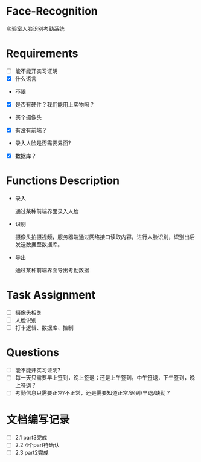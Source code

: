 # Face-Recognition
  
实验室人脸识别考勤系统
  
# Requirements

- [ ] 能不能开实习证明
- [x] 什么语言 
- 不限
- [x] 是否有硬件？我们能用上实物吗？ 
- 买个摄像头
- [x] 有没有前端？
- 录入人脸是否需要界面?
- [x] 数据库？

# Functions Description

- 录入

    通过某种前端界面录入人脸

- 识别
    
    摄像头拍摄视频，服务器端通过网络接口读取内容，进行人脸识别，识别出后发送数据至数据库。

- 导出

    通过某种前端界面导出考勤数据

# Task Assignment

- [ ] 摄像头相关
- [ ] 人脸识别 
- [ ] 打卡逻辑、数据库、控制 

# Questions

- [ ] 能不能开实习证明?
- [ ] 每一天只需要早上签到，晚上签退；还是上午签到，中午签退，下午签到，晚上签退？
- [ ] 考勤信息只需要正常/不正常，还是需要知道正常/迟到/早退/缺勤？

# 文档编写记录
- [ ] 2.1 part3完成
- [ ] 2.2 4个part待确认
- [ ] 2.3 part2完成
